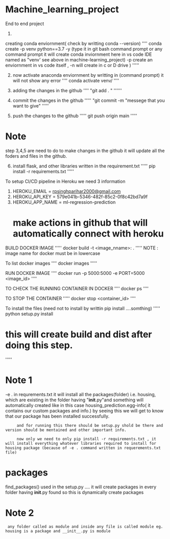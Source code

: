 # Machine_learning_project
End to end project


1.
creating conda enviornment( check by writting conda --version)
''''
conda create -p venv python==3.7 -y     (type it in git bash command prompt or any command prompt
                                        it will create conda inviornment here in vs code IDE named as "venv' see above in machine-learning_project) -p create an enviornment in vs code itself , -n will create in c or D drive )
'''''


2. now activate anaconda enviornment by writting in (command prompt) it will not show any error
''''
conda activate venv/
''''

3. adding the changes in the github
''''
"git add . "
''''''

4. commit the changes in the github
'''''
"git commit -m "messege that you want to give"
'''''

5. push the changes to the github
'''''
git push origin main
'''''

# Note 
  step 3,4,5 are need to do to make changes in the github it will update all the foders and files in the github.


6. install flask, and other libraries written in the requirement.txt
'''''
pip install -r requirements.txt
'''''







To setup CI/CD pipeline in Heroku we need 3 information 
1. HEROKU_EMAIL = rpsinghparihar2000@gmail.com
2. HEROKU_API_KEY = 579e041b-5346-482f-85c2-0f8c42bd7a9f
3. HEROKU_APP_NAME = ml-regression-prediction                  
   # make actions in github that will automatically connect with heroku


BUILD DOCKER IMAGE 
'''''
docker build -t <image_nname>:<tagname> .
'''''
NOTE : image name for docker must be in lowercase



To list docker images 
''''
docker images
'''''



RUN DOCKER IMAGE 
''''
docker run -p 5000:5000 -e PORT=5000 <image_id>
''''


TO CHECK THE RUNNING CONTAINER IN DOCKER 
''''
docker ps
''''



TO STOP THE CONTAINER 
'''''
 docker stop <container_id>
''''
 


To install the files (need not to install by writtin pip install ....somthing)
'''''
python setup.py install
  

  # this will create build and dist after doing this step.
'''''


# Note 1
 -e .   in requrements.txt it will install all the packages(folder) i.e. housing, which are existing in the folder having "__init__.py"and something will automatically created like in this case housing_prediction.egg-info( it contains our custom packages and info.) by seeing this we will get to know that our package has been installed successfully.

         and for running this there should be setup.py shold be there and version should be mentained and other important info.

         now only we need to only pip install -r requirements.txt , it will install everything whatever libraries required to install for housing package (because of -e . command written in requerements.txt file)

 # packages 
   find_packages() used in the setup.py .... it will create packages in every folder having __init__.py found 
   so this is dynamically create packages  

   # Note 2
     any folder called as module and inside any file is called module eg. housing is a package and __init__.py is module